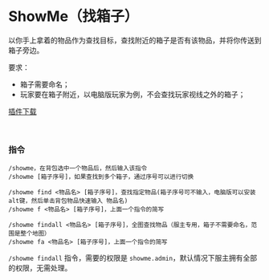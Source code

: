 # ShowMe（找箱子）

以你手上拿着的物品作为查找目标，查找附近的箱子是否有该物品，并将你传送到箱子旁边。

要求：
- 箱子需要命名；
- 玩家要在箱子附近，以电脑版玩家为例，不会查找玩家视线之外的箱子；


[插件下载](https://gitee.com/hufang360/TShockShowMe/attach_files/1059411/download/ShowMe.dll)

<br>

### 指令
```
/showme，在背包选中一个物品后，然后输入该指令
/showme [箱子序号]，如果查找到多个箱子，通过序号可以进行切换

/showme find <物品名> [箱子序号]，查找指定物品(箱子序号可不输入，电脑版可以安装 alt键，然后单击背包物品快速输入 物品名)
/showme f <物品名> [箱子序号]，上面一个指令的简写

/showme findall <物品名> [箱子序号]，全图查找物品（服主专用，箱子不需要命名，范围是整个地图）
/showme fa <物品名> [箱子序号]，上面一个指令的简写
```
`/showme findall` 指令，需要的权限是 `showme.admin`，默认情况下服主拥有全部的权限，无需处理。